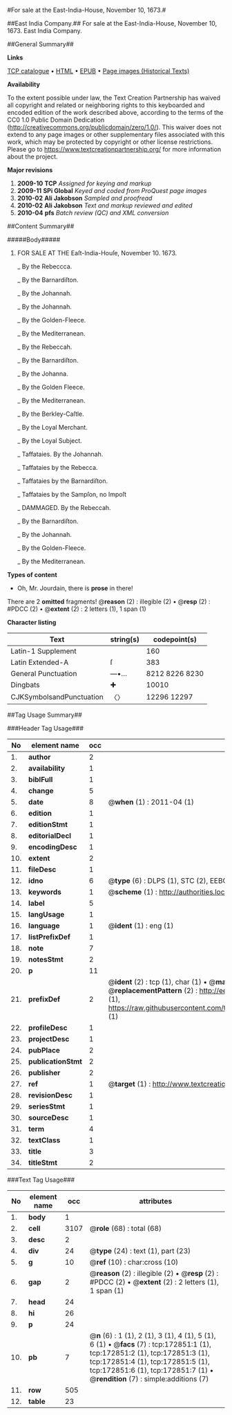 #For sale at the East-India-House, November 10, 1673.#

##East India Company.##
For sale at the East-India-House, November 10, 1673.
East India Company.

##General Summary##

**Links**

[TCP catalogue](http://www.ota.ox.ac.uk/tcp/)  • 
[HTML](http://tei.it.ox.ac.uk/tcp/Texts-HTML/free/A82/A82355.html)  • 
[EPUB](http://tei.it.ox.ac.uk/tcp/Texts-EPUB/free/A82/A82355.epub) • 
[Page images (Historical Texts)](https://historicaltexts.jisc.ac.uk/eebo-47682894e)

**Availability**

To the extent possible under law, the Text Creation Partnership has waived all copyright and related or neighboring rights to this keyboarded and encoded edition of the work described above, according to the terms of the CC0 1.0 Public Domain Dedication (http://creativecommons.org/publicdomain/zero/1.0/). This waiver does not extend to any page images or other supplementary files associated with this work, which may be protected by copyright or other license restrictions. Please go to https://www.textcreationpartnership.org/ for more information about the project.

**Major revisions**

1. __2009-10__ __TCP__ *Assigned for keying and markup*
1. __2009-11__ __SPi Global__ *Keyed and coded from ProQuest page images*
1. __2010-02__ __Ali Jakobson__ *Sampled and proofread*
1. __2010-02__ __Ali Jakobson__ *Text and markup reviewed and edited*
1. __2010-04__ __pfs__ *Batch review (QC) and XML conversion*

##Content Summary##

#####Body#####

1. FOR SALE AT THE Eaſt-India-Houſe, November 10. 1673.

    _ By the Rebeccca.

    _ By the Barnardiſton.

    _ By the Johannah.

    _ By the Johannah.

    _ By the Golden-Fleece.

    _ By the Mediterranean.

    _ By the Rebeccah.

    _ By the Barnardiſton.

    _ By the Johanna.

    _ By the Golden Fleece.

    _ By the Mediterranean.

    _ By the Berkley-Caſtle.

    _ By the Loyal Merchant.

    _ By the Loyal Subject.

    _ Taffataies. By the Johannah.

    _ Taffataies by the Rebecca.

    _ Taffataies by the Barnardiſton.

    _ Taffataies by the Sampſon, no Impoſt

    _ DAMMAGED. By the Rebeccah.

    _ By the Barnardiſton.

    _ By the Johannah.

    _ By the Golden-Fleece.

    _ By the Mediterranean.

**Types of content**

  * Oh, Mr. Jourdain, there is **prose** in there!

There are 2 **omitted** fragments! 
 @__reason__ (2) : illegible (2)  •  @__resp__ (2) : #PDCC (2)  •  @__extent__ (2) : 2 letters (1), 1 span (1)

**Character listing**


|Text|string(s)|codepoint(s)|
|---|---|---|
|Latin-1 Supplement| |160|
|Latin Extended-A|ſ|383|
|General Punctuation|—•…|8212 8226 8230|
|Dingbats|✚|10010|
|CJKSymbolsandPunctuation|〈〉|12296 12297|

##Tag Usage Summary##

###Header Tag Usage###

|No|element name|occ|attributes|
|---|---|---|---|
|1.|__author__|2||
|2.|__availability__|1||
|3.|__biblFull__|1||
|4.|__change__|5||
|5.|__date__|8| @__when__ (1) : 2011-04 (1)|
|6.|__edition__|1||
|7.|__editionStmt__|1||
|8.|__editorialDecl__|1||
|9.|__encodingDesc__|1||
|10.|__extent__|2||
|11.|__fileDesc__|1||
|12.|__idno__|6| @__type__ (6) : DLPS (1), STC (2), EEBO-CITATION (1), OCLC (1), VID (1)|
|13.|__keywords__|1| @__scheme__ (1) : http://authorities.loc.gov/ (1)|
|14.|__label__|5||
|15.|__langUsage__|1||
|16.|__language__|1| @__ident__ (1) : eng (1)|
|17.|__listPrefixDef__|1||
|18.|__note__|7||
|19.|__notesStmt__|2||
|20.|__p__|11||
|21.|__prefixDef__|2| @__ident__ (2) : tcp (1), char (1)  •  @__matchPattern__ (2) : ([0-9\-]+):([0-9IVX]+) (1), (.+) (1)  •  @__replacementPattern__ (2) : http://eebo.chadwyck.com/downloadtiff?vid=$1&page=$2 (1), https://raw.githubusercontent.com/textcreationpartnership/Texts/master/tcpchars.xml#$1 (1)|
|22.|__profileDesc__|1||
|23.|__projectDesc__|1||
|24.|__pubPlace__|2||
|25.|__publicationStmt__|2||
|26.|__publisher__|2||
|27.|__ref__|1| @__target__ (1) : http://www.textcreationpartnership.org/docs/. (1)|
|28.|__revisionDesc__|1||
|29.|__seriesStmt__|1||
|30.|__sourceDesc__|1||
|31.|__term__|4||
|32.|__textClass__|1||
|33.|__title__|3||
|34.|__titleStmt__|2||


###Text Tag Usage###

|No|element name|occ|attributes|
|---|---|---|---|
|1.|__body__|1||
|2.|__cell__|3107| @__role__ (68) : total (68)|
|3.|__desc__|2||
|4.|__div__|24| @__type__ (24) : text (1), part (23)|
|5.|__g__|10| @__ref__ (10) : char:cross (10)|
|6.|__gap__|2| @__reason__ (2) : illegible (2)  •  @__resp__ (2) : #PDCC (2)  •  @__extent__ (2) : 2 letters (1), 1 span (1)|
|7.|__head__|24||
|8.|__hi__|26||
|9.|__p__|24||
|10.|__pb__|7| @__n__ (6) : 1 (1), 2 (1), 3 (1), 4 (1), 5 (1), 6 (1)  •  @__facs__ (7) : tcp:172851:1 (1), tcp:172851:2 (1), tcp:172851:3 (1), tcp:172851:4 (1), tcp:172851:5 (1), tcp:172851:6 (1), tcp:172851:7 (1)  •  @__rendition__ (7) : simple:additions (7)|
|11.|__row__|505||
|12.|__table__|23||
